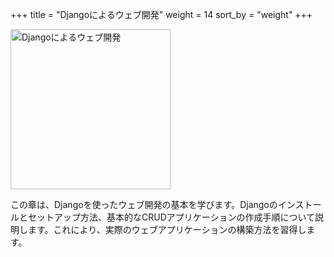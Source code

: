+++
title = "Djangoによるウェブ開発"
weight = 14
sort_by = "weight"
+++

<img src="https://i.imgur.com/XrTHjWC.png" alt="Djangoによるウェブ開発" width="256">

この章は、Djangoを使ったウェブ開発の基本を学びます。Djangoのインストールとセットアップ方法、基本的なCRUDアプリケーションの作成手順について説明します。これにより、実際のウェブアプリケーションの構築方法を習得します。
